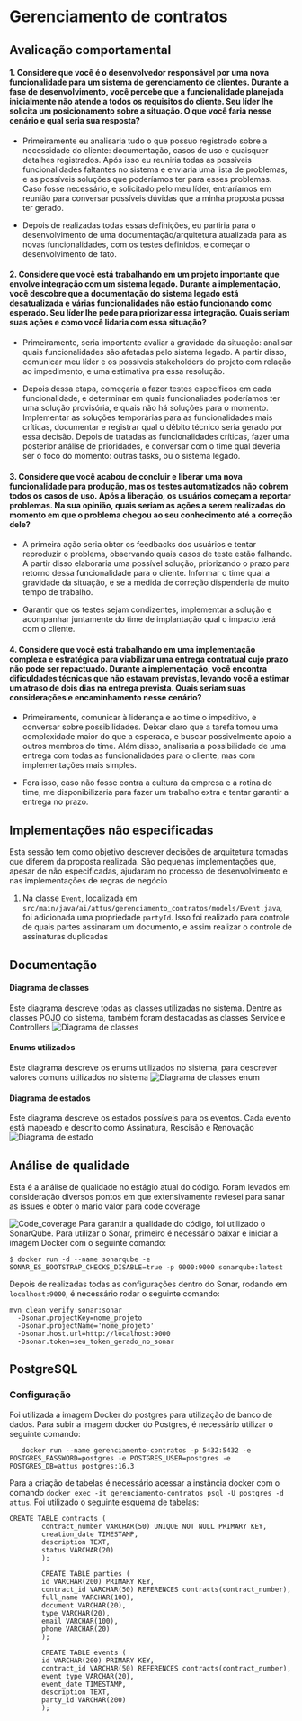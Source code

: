 # Gerenciamento de contratos

## Avalicação comportamental
#### 1. Considere que você é o desenvolvedor responsável por uma nova funcionalidade para um sistema de gerenciamento de clientes. Durante a fase de desenvolvimento, você percebe que a funcionalidade planejada inicialmente não atende a todos os requisitos do cliente. Seu líder lhe solicita um posicionamento sobre a situação. O que você faria nesse cenário e qual seria sua resposta?
- Primeiramente eu analisaria tudo o que possuo registrado sobre a necessidade do cliente: documentação, casos de uso e quaisquer detalhes registrados. Após isso eu reuniria todas as possíveis funcionalidades faltantes no sistema e enviaria uma lista de problemas, e as possíveis soluções que poderíamos ter para esses problemas. Caso fosse necessário, e solicitado pelo meu líder, entraríamos em reunião para conversar possíveis dúvidas que a minha proposta possa ter gerado.

- Depois de realizadas todas essas definições, eu partiria para o desenvolvimento de uma documentação/arquitetura atualizada para as novas funcionalidades, com os testes definidos, e começar o desenvolvimento de fato.

#### 2. Considere que você está trabalhando em um projeto importante que envolve integração com um sistema legado. Durante a implementação, você descobre que a documentação do sistema legado está desatualizada e várias funcionalidades não estão funcionando como esperado. Seu líder lhe pede para priorizar essa integração. Quais seriam suas ações e como você lidaria com essa situação?
- Primeiramente, seria importante avaliar a gravidade da situação: analisar quais funcionalidades são afetadas pelo sistema legado. A partir disso, comunicar meu líder e os possíveis stakeholders do projeto com relação ao impedimento, e uma estimativa pra essa resolução.

- Depois dessa etapa, começaria a fazer testes específicos em cada funcionalidade, e determinar em quais funcionaliades poderíamos ter uma solução provisória, e quais não há soluções para o momento. Implementar as soluções temporárias para as funcionalidades mais críticas, documentar e registrar qual o débito técnico seria gerado por essa decisão. Depois de tratadas as funcionalidades críticas, fazer uma posterior análise de prioridades, e conversar com o time qual deveria ser o foco do momento: outras tasks, ou o sistema legado.

#### 3. Considere que você acabou de concluir e liberar uma nova funcionalidade para produção, mas os testes automatizados não cobrem todos os casos de uso. Após a liberação, os usuários começam a reportar problemas. Na sua opinião, quais seriam as ações a serem realizadas do momento em que o problema chegou ao seu conhecimento até a correção dele?
- A primeira ação seria obter os feedbacks dos usuários e tentar reproduzir o problema, observando quais casos de teste estão falhando. A partir disso elaboraria uma possível solução, priorizando o prazo para retorno dessa funcionalidade para o cliente. Informar o time qual a gravidade da situação, e se a medida de correção dispenderia de muito tempo de trabalho.

- Garantir que os testes sejam condizentes, implementar a solução e acompanhar juntamente do time de implantação qual o impacto terá com o cliente.

#### 4. Considere que você está trabalhando em uma implementação complexa e estratégica para viabilizar uma entrega contratual cujo prazo não pode ser repactuado. Durante a implementação, você encontra dificuldades técnicas que não estavam previstas, levando você a estimar um atraso de dois dias na entrega prevista. Quais seriam suas considerações e encaminhamento nesse cenário?
- Primeiramente, comunicar à liderança e ao time o impeditivo, e conversar sobre possibilidades. Deixar claro que a tarefa tomou uma complexidade maior do que a esperada, e buscar possivelmente apoio a outros membros do time. Além disso, analisaria a possibilidade de uma entrega com todas as funcionalidades para o cliente, mas com implementações mais simples. 

- Fora isso, caso não fosse contra a cultura da empresa e a rotina do time, me disponibilizaria para fazer um trabalho extra e tentar garantir a entrega no prazo. 
## Implementações não especificadas
Esta sessão tem como objetivo descrever decisões de arquitetura tomadas que diferem da proposta realizada. São pequenas implementações que, apesar de não especificadas, ajudaram no processo de desenvolvimento e nas implementações de regras de negócio

1. Na classe `Event`, localizada em `src/main/java/ai/attus/gerenciamento_contratos/models/Event.java`, foi adicionada uma propriedade `partyId`. Isso foi realizado para controle de quais partes assinaram um documento, e assim realizar o controle de assinaturas duplicadas
## Documentação
#### Diagrama de classes
Este diagrama descreve todas as classes utilizadas no sistema. Dentre as classes POJO do sistema, também foram destacadas as classes Service e Controllers
![Diagrama de classes](src/main/resources/docs/png_docs/classes.png)
#### Enums utilizados
Este diagrama descreve os enums utilizados no sistema, para descrever valores comuns utilizados no sistema
![Diagrama de classes enum](src/main/resources/docs/png_docs/enums.png)
#### Diagrama de estados
Este diagrama descreve os estados possíveis para os eventos. Cada evento está mapeado e descrito como Assinatura, Rescisão e Renovação
![Diagrama de estado](src/main/resources/docs/png_docs/state_diagram.png)

## Análise de qualidade
Esta é a análise de qualidade no estágio atual do código. Foram levados em consideração diversos pontos em que extensivamente reviesei para sanar as issues e obter o mario valor para code coverage

![Code_coverage](src/main/resources/docs/png_docs/code_coverage.png)
Para garantir a qualidade do código, foi utilizado o SonarQube. Para utilizar o Sonar, primeiro é necessário baixar e iniciar a imagem Docker com o seguinte comando:
```
$ docker run -d --name sonarqube -e SONAR_ES_BOOTSTRAP_CHECKS_DISABLE=true -p 9000:9000 sonarqube:latest
```

Depois de realizadas todas as configurações dentro do Sonar, rodando em `localhost:9000`, é necessário rodar o seguinte comando:
``` 
mvn clean verify sonar:sonar 
  -Dsonar.projectKey=nome_projeto 
  -Dsonar.projectName='nome_projeto' 
  -Dsonar.host.url=http://localhost:9000 
  -Dsonar.token=seu_token_gerado_no_sonar
```

## PostgreSQL
### Configuração
Foi utilizada a imagem Docker do postgres para utilização de banco de dados. Para subir a imagem docker do Postgres, é necessário utilizar o seguinte comando:
```
   docker run --name gerenciamento-contratos -p 5432:5432 -e POSTGRES_PASSWORD=postgres -e POSTGRES_USER=postgres -e POSTGRES_DB=attus postgres:16.3
```
Para a criação de tabelas é necessário acessar a instância docker com o comando `docker exec -it gerenciamento-contratos psql -U postgres -d attus`. Foi utilizado o seguinte esquema de tabelas:
```
CREATE TABLE contracts (
        contract_number VARCHAR(50) UNIQUE NOT NULL PRIMARY KEY,
        creation_date TIMESTAMP,
        description TEXT,
        status VARCHAR(20)
        );

        CREATE TABLE parties (
        id VARCHAR(200) PRIMARY KEY,
        contract_id VARCHAR(50) REFERENCES contracts(contract_number),
        full_name VARCHAR(100),
        document VARCHAR(20),
        type VARCHAR(20),
        email VARCHAR(100),
        phone VARCHAR(20)
        );

        CREATE TABLE events (
        id VARCHAR(200) PRIMARY KEY,
        contract_id VARCHAR(50) REFERENCES contracts(contract_number),
        event_type VARCHAR(20),
        event_date TIMESTAMP,
        description TEXT,
        party_id VARCHAR(200)
        );

```


